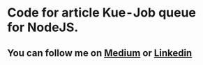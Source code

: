 # Code for article Kue - Job queue for NodeJS.

## You can follow me on [Medium](https://medium.com/@klogic/) or [Linkedin](https://www.linkedin.com/in/klogic/)
